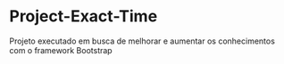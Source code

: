 # Project-Exact-Time
Projeto executado em busca de melhorar e aumentar os conhecimentos com o framework Bootstrap
